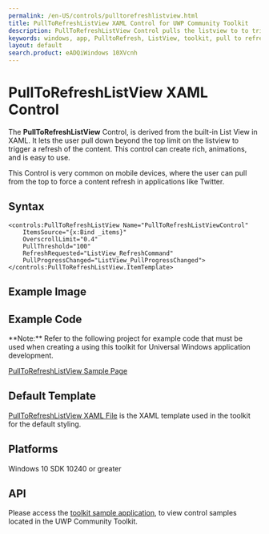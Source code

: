 ```yaml
---
permalink: /en-US/controls/pulltorefreshlistview.html
title: PullToRefreshListView XAML Control for UWP Community Toolkit
description: PullToRefreshListView Control pulls the listview to to trigger a refresh in content
keywords: windows, app, PulltoRefresh, ListView, toolkit, pull to refresh, XAML, UWP 
layout: default
search.product: eADQiWindows 10XVcnh
---
```



# PullToRefreshListView XAML Control
The **PullToRefreshListView** Control, is derived from the built-in List View in XAML. It lets the user pull down beyond the top limit on the listview to trigger a refresh of the content. This control can create rich, animations, and is easy to use. 

This Control is very common on mobile devices, where the user can pull from the top to force a content refresh in applications like Twitter. 

## Syntax
```xaml
<controls:PullToRefreshListView Name="PullToRefreshListViewControl"
	ItemsSource="{x:Bind _items}"	
	OverscrollLimit="0.4"
	PullThreshold="100"
	RefreshRequested="ListView_RefreshCommand" 
	PullProgressChanged="ListView_PullProgressChanged">
</controls:PullToRefreshListView.ItemTemplate>
```

## Example Image



## Example Code
<p> **Note:** Refer to the following project for example code that must be used when creating a using this toolkit for Universal Windows application development.<p>

[PullToRefreshListView Sample Page](https://github.com/Microsoft/UWPCommunityToolkit/tree/master/Microsoft.Windows.Toolkit.SampleApp/SamplePages/PullToRefreshListView)

## Default Template 
[PullToRefreshListView XAML File](https://github.com/Microsoft/UWPCommunityToolkit/blob/master/Microsoft.Windows.Toolkit.UI.Controls/PullToRefreshListView/PullToRefreshListView.xaml) is the XAML template used in the toolkit for the default styling.

## Platforms 
Windows 10 SDK 10240 or greater

## API
Please access the [toolkit sample application](https://github.com/Microsoft/UWPCommunityToolkit/tree/master/Microsoft.Windows.Toolkit.SampleApp), to view control samples located in the UWP Community Toolkit.
